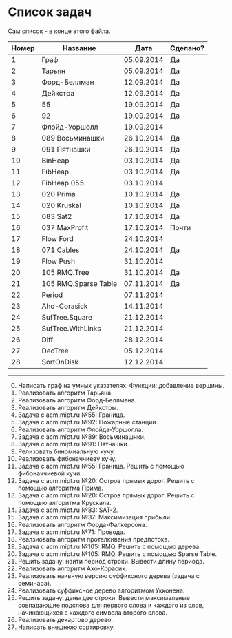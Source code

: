 ﻿Список задач
===================
Сам список - в конце этого файла.

|Номер | Название | Дата | Сделано?
|------|----------|----|---
|1|Граф|05.09.2014|Да
|2|Тарьян|05.09.2014|Да
|3|Форд-Беллман|12.09.2014|Да
|4|Дейкстра|12.09.2014|Да
|5|55|19.09.2014|Да
|6|92|19.09.2014|Да
|7|Флойд-Уоршолл|19.09.2014|
|8|089 Восьминашки|26.10.2014|Да
|9|091 Пятнашки|26.10.2014|Да
|10|BinHeap|03.10.2014|Да
|11|FibHeap|03.10.2014|Да
|12|FibHeap 055|03.10.2014|
|13|020 Prima|10.10.2014|Да
|14|020 Kruskal|10.10.2014|Да
|15|083 Sat2|17.10.2014|Да
|16|037 MaxProfit|17.10.2014|Почти
|17|Flow Ford|24.10.2014|
|18|071 Cables|24.10.2014|Да
|19|Flow Push|31.10.2014|
|20|105 RMQ.Tree|31.10.2014|Да
|21|105 RMQ.Sparse Table|07.11.2014|Да
|22|Period|07.11.2014|
|23|Aho-Corasick|14.11.2014|
|24|SufTree.Square|21.12.2014|
|25|SufTree.WithLinks|21.12.2014|
|26|Diff|28.12.2014|
|27|DecTree|05.12.2014|
|28|SortOnDisk|12.12.2014|
---------------------------------------
0. Написать граф на умных указателях. Функции: добавление вершины.
1. Реализовать алгоритм Тарьяна.
2. Реализовать алгоритм Форд-Беллмана.
3. Реализовать алгоритм Дейкстры.
4. Задача с acm.mipt.ru №55: Граница.
5. Задача с acm.mipt.ru №92: Пожарные станции.
6. Реализовать алгоритм Флойда-Уоршолла.
7. Задача с acm.mipt.ru №89: Восьминашнки.
8. Задача с acm.mipt.ru №91: Пятнашки.
9. Релизовать биномиальную кучу.
10. Реализовать фибоначчиеву кучу.
11. Задача с acm.mipt.ru №55: Граница. Решить с помощью фибоначчиевой кучи.
12. Задача с acm.mipt.ru №20: Остров прямых дорог. Решить с помощью алгоритма Прима.
13. Задача с acm.mipt.ru №20: Остров прямых дорог. Решить с помощью алгоритма Крускала.
14. Задача с acm.mipt.ru №83: SAT-2.
15. Задача с acm.mipt.ru №37: Максимизация прибыли.
16. Реализовать алгоритм Форда-Фалкерсона.
17. Задача с acm.mipt.ru №71: Провода.
18. Реалзиовать алгоритм проталкивания предпотока.
19. Задача с acm.mipt.ru №105: RMQ. Решить с помощью дерева.
20. Задача с acm.mipt.ru №105: RMQ. Решить с помощью Sparse Table.
21. Решить задачу: найти период строки. Вывести длину периода.
22. Реализовать алгоритм Ахо-Корасик.
23. Реализовать наивную версию суффиксного дерева (задача с семинара).
24. Реализовать суффиксное дерево алгоритмом Укконена.
25. Решить задачу: даны две строки. Вывести максимальные совпадающие подслова для первого слова и каждого из слов, начинающихся с каждого символа второго слова.
26. Реализовать декартово дерево.
27. Написать внешнюю сортировку.